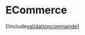 # ECommerce

[!include[validationcommande](ecommerce.validationcommande.autogen.md)]
































































